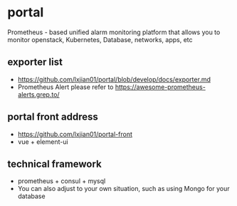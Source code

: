 # portal
Prometheus - based unified alarm monitoring platform that allows you to monitor openstack, Kubernetes, Database, networks, apps, etc

## exporter list
* https://github.com/lxjian01/portal/blob/develop/docs/exporter.md  
* Prometheus Alert please refer to https://awesome-prometheus-alerts.grep.to/

## portal front address
* https://github.com/lxjian01/portal-front  
* vue + element-ui

## technical framework
* prometheus + consul + mysql  
* You can also adjust to your own situation, such as using Mongo for your database
